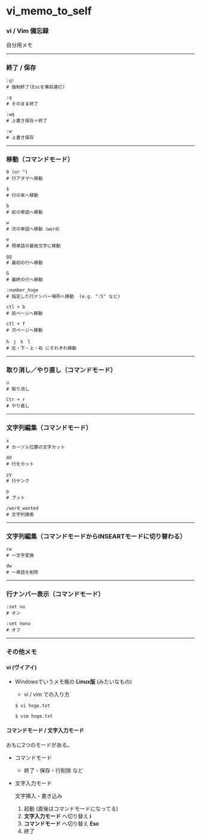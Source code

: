 # vi_memo_to_self

### vi / Vim 備忘録

自分用メモ

---

### 終了 / 保存

```
:q!
# 強制終了(Escを事前連打)

:q
# そのまま終了

:wq
# 上書き保存＋終了

:w
# 上書き保存
```

---

### 移動（コマンドモード）

```
0 (or ^)
# 行アタマへ移動

$
# 行の末へ移動
```
```
b
# 前の単語へ移動

w
# 次の単語へ移動（word）

e
# 現単語の最後文字に移動
```
```
gg
# 最初の行へ移動

G
# 最終の行へ移動

:number_hoge
# 指定した行ナンバー場所へ移動  (e.g. ":5" など)
```
```
ctl + b
# 前ページへ移動

ctl + f
# 次ページへ移動
```
```
h　j　k　l
# 左・下・上・右 にそれぞれ移動
```

---

### 取り消し／やり直し（コマンドモード）

```
u
# 取り消し

Ctr + r
# やり直し
```

---

### 文字列編集（コマンドモード）

```
x
# カーソル位置の文字カット

dd
# 行をカット

yy
# 行ヤンク

p
# プット

/word_wanted
# 文字列検索
```

---

### 文字列編集（コマンドモードからINSEARTモードに切り替わる）

```
cw
# 一文字変換

dw
# 一単語を削除
```

---

### 行ナンバー表示（コマンドモード）

```
:set nu
# オン

:set nonu
# オフ
```

---

### その他メモ

#### vi (ヴイアイ)

- Windowsでいうメモ帳の __Linux版__ (みたいなもの)

    - vi / vim での入り方

    ```
    $ vi hoge.txt

    $ vim hoge.txt
    ```

#### コマンドモード / 文字入力モード

おもに2つのモードがある。

- コマンドモード

  - 終了・保存・行削除 など

- 文字入力モード

  文字挿入・書き込み

  1. 起動  (直後はコマンドモードになってる)
  1. __文字入力モード__ へ切り替え  __i__
  1. __コマンドモード__ へ切り替え  __Esc__
  1. 終了
